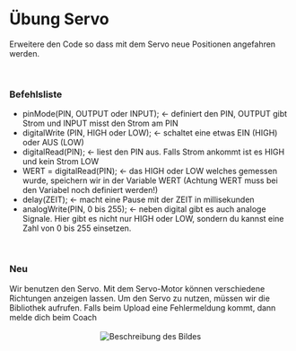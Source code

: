 # Übung Servo

Erweitere den Code so dass mit dem Servo neue Positionen angefahren werden.


</br>

<h3>Befehlsliste</h3>

<ul>
<li>pinMode(PIN, OUTPUT oder INPUT); <- definiert den PIN, OUTPUT gibt Strom und INPUT misst den Strom am PIN</li>
<li>digitalWrite (PIN, HIGH oder LOW); <- schaltet eine etwas EIN (HIGH) oder AUS (LOW)</li>
<li>digitalRead(PIN); <- liest den PIN aus. Falls Strom ankommt ist es HIGH und kein Strom LOW</li>
<li>WERT = digitalRead(PIN); <- das HIGH oder LOW welches gemessen wurde, speichern wir in der Variable WERT (Achtung WERT muss bei den Variabel noch definiert werden!)</li>
<li>delay(ZEIT); <- macht eine Pause mit der ZEIT in millisekunden</li>
<li>analogWrite(PIN, 0 bis 255); <- neben digital gibt es auch analoge Signale. Hier gibt es nicht nur HIGH oder LOW, sondern du kannst eine Zahl von 0 bis 255 einsetzen.</li>
</ul> 
</br>
<h3>Neu</h3>
 Wir benutzen den Servo. Mit dem Servo-Motor können verschiedene Richtungen anzeigen lassen.
Um den Servo zu nutzen, müssen wir die Bibliothek aufrufen. Falls beim Upload eine Fehlermeldung kommt, dann melde dich beim Coach

</br>
</br>

<div style="text-align:center;">
  <img src="https://github.com/tueftelPark/Einfuehrung/assets/113671718/55ef706e-bb0e-4ddd-87bc-ab2793da5086" alt="Beschreibung des Bildes">
</div>

